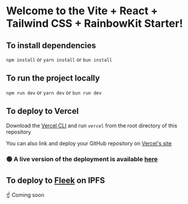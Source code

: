 # Welcome to the Vite + React + Tailwind CSS + RainbowKit Starter!

## To install dependencies

`npm install` or `yarn install` or `bun install`

## To run the project locally

`npm run dev` or `yarn dev` or `bun run dev`

## To deploy to Vercel

Download the [Vercel CLI](https://vercel.com/docs/cli) and run `vercel` from the root directory of this repository

You can also link and deploy your GitHub repository on [Vercel's site](https://vercel.com)

### 🟢 A live version of the deployment is available [here](https://vite-tailwind-starter.vercel.app/)

## To deploy to [Fleek](https://fleek.co/) on IPFS

☝️ Coming soon
